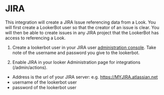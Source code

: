 # JIRA

This integration will create a JIRA Issue referencing data from a Look. You will first create a LookerBot user so that the creator of an issue is clear. You will then be able to create issues in any JIRA project that the LookerBot has access to referencing a Look.

1. Create a lookerbot user in your JIRA user [administration console](https://MYJIRA.atlassian.net/admin/users). Take note of the username and password you give to the lookerbot.

2. Enable JIRA in your looker Administration page for integrations (/admin/actions).

* Address is the url of your JIRA server: e.g. https://MYJIRA.atlassian.net
* username of the lookerbot user
* password of the lookerbot user
